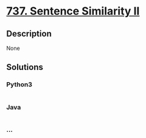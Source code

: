 # [737. Sentence Similarity II](https://leetcode.com/problems/sentence-similarity-ii)

## Description
None


## Solutions


### Python3

```python

```

### Java

```java

```

### ...
```

```
